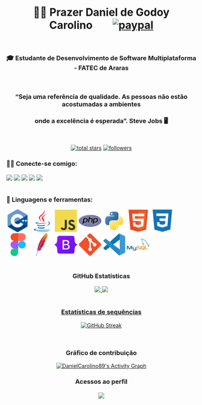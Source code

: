 


<h1 align="center"><b>👋🏻 Prazer Daniel de Godoy Carolino</b>&nbsp;&nbsp;&nbsp;&nbsp;&nbsp;&nbsp;&nbsp;
   <a href="http://link.mercadopago.com.br/danielcarolino">
    <img src="https://www.paypalobjects.com/en_US/i/btn/btn_donateCC_LG.gif" alt="paypal" />
</a></h1> 
<br>
<h3 align="center"><b>🎓 Estudante de Desenvolvimento de Software Multiplataforma - FATEC de Araras</b></h3><br>
<h3 align="center"><b>“Seja uma referência de qualidade. As pessoas não estão acostumadas a ambientes </b></h3>
    <h3 align="center"><b>onde a excelência é esperada”. Steve Jobs 🖥️</b></h3><br>
<p align="center"> 
  <a href="https://github.com/DanielCarolino89?tab=repositories&sort=stargazers">
    <img alt="total stars" title="Total stars on GitHub" src="https://custom-icon-badges.demolab.com/github/stars/DanielCarolino89?color=55960c&style=for-the-badge&labelColor=488207&logo=star"/></a>
  <a href="https://github.com/DanielCarolino89?tab=followers">
    <img alt="followers" title="Follow me on Github" src="https://custom-icon-badges.demolab.com/github/followers/DanielCarolino89?color=236ad3&labelColor=1155ba&style=for-the-badge&logo=person-add&label=Follow&logoColor=white"/></a>
    </p>
    

<h3 align="left">🤝🏻 Conecte-se comigo:</h3>
<div align="left">
    <a href="https://www.linkedin.com/in/danielcarolino" target="blank"><img align="center"
            src="https://img.shields.io/badge/-LinkedIn-blue?style=flat-square&logo=Linkedin&logoColor=white"
            height="40" width="auto" /></a>
    <a href="mailto:daniel.carolino@fatec.sp.gov.br" target="blank"><img align="center"
            src="https://img.shields.io/badge/Microsoft%20Teams-6264A7?style=flat-square&logo=microsoft-teams&logoColor=white"
            height="40" width="auto" /></a>
    <a href="mailto:daniel.carolino@gmail.com" target="blank"><img align="center"
            src="https://img.shields.io/badge/Gmail-D14836?style=flat-square&logo=gmail&logoColor=white" height="40"
            width="auto" /></a>
    <a href="https://github.com/danielcarolino89" target="blank"><img align="center"
            src="https://img.shields.io/badge/-Github-000?style=flat-square&logo=Github&logoColor=white"
            height="40" width="auto" /></a>
    <a href="https://api.whatsapp.com/send/?phone=5519996300297&text=%22Ol%C3%A1,%20estou%20de%20visita%20em%20seu%20github.%22&type=phone_number&app_absent=0" target="blank"><img align="center"
            src="https://img.shields.io/badge/WhatsApp-25D366?style=flat-square&logo=whatsapp&logoColor=white"
            height="40" width="auto" /></a>
</div><br>
<h3 align="left">🤖 Linguagens e ferramentas:</h3>
<div align="left">
        <img alt="C++" title="C++" height="60" width="auto"
            src="https://raw.githubusercontent.com/devicons/devicon/master/icons/cplusplus/cplusplus-original.svg">
        <img alt="Java" title="C" height="60" width="auto"
            src="https://raw.githubusercontent.com/devicons/devicon/master/icons/java/java-original.svg">
        <img alt="Javascript" title="Javascript" height="60" width="auto"
            src="https://raw.githubusercontent.com/rewerp/icons/0e439a058630db63e7356bdb1af3189b2f772bd7/devicons/javascript-original.svg">
        <img alt="PHP" title="PHP" height="60" width="auto"
            src="https://raw.githubusercontent.com/devicons/devicon/master/icons/php/php-original.svg">
        <img alt="Python" title="Python" height="60" width="auto"
            src="https://raw.githubusercontent.com/devicons/devicon/master/icons/python/python-original.svg">
        <img alt="HTML" title="HTML" height="60" width="auto"
            src="https://raw.githubusercontent.com/rewerp/icons/0e439a058630db63e7356bdb1af3189b2f772bd7/devicons/html5-original.svg">
        <img alt="CSS" title="CSS" height="60" width="auto"
            src="https://raw.githubusercontent.com/rewerp/icons/0e439a058630db63e7356bdb1af3189b2f772bd7/devicons/css3-plain.svg">
        <img alt="Figma" title="Figma" height="60" width="auto"
            src="https://raw.githubusercontent.com/devicons/devicon/master/icons/figma/figma-original.svg">
        <img alt="Apache" title="Apache" height="60" width="auto"
            src="https://raw.githubusercontent.com/devicons/devicon/master/icons/apache/apache-original.svg">
        <img alt="Bootstrap" title="Bootstrap" height="60" width="auto"
            src="https://raw.githubusercontent.com/devicons/devicon/master/icons/bootstrap/bootstrap-original.svg">
        <img alt="Git" title="Git" height="60" width="auto"
            src="https://raw.githubusercontent.com/rewerp/icons/0e439a058630db63e7356bdb1af3189b2f772bd7/devicons/git-original.svg">
        <img alt="VSCode" title="VS Code" height="60" width="auto"
            src="https://raw.githubusercontent.com/rewerp/icons/ec13fe8d88a6c8acb8fd0275614fd9453bdd104b/devicons/vscode-original.svg">
        <img alt="MySQL" title="MySQL" height="60" width="auto"
            src="https://raw.githubusercontent.com/devicons/devicon/master/icons/mysql/mysql-original-wordmark.svg">
    </div>
    <br>
<div align="center"><h3><b>
   GitHub Estatísticas</b></h3>

  <a href="https://github.com/DanielCarolino89">
  <img height="180em" src="https://github-readme-stats.vercel.app/api?username=DanielCarolino89&show_icons=true&theme=radical&include_all_commits=true&count_private=true"/>
  <img height="180em" src="https://github-readme-stats.vercel.app/api/top-langs/?username=DanielCarolino89&layout=compact&langs_count=7&theme=radical"/>
</div>
<br>
<div align="center"><h3><b>Estatísticas de sequências</b></h3>

[![GitHub Streak](http://github-readme-streak-stats.herokuapp.com?user=DanielCarolino89&theme=dark&date_format=j%20M%5B%20Y%5D&show_icons=true&title_color=fff&icon_color=79ff97&text_color=9f9f9f&bg_color=151515)](https://git.io/streak-stats)
<br/></div>
<br>
<div align="center"><h3><b>
   Gráfico de contribuição</b></h3>
<a href="https://github.com/ashutosh00710/github-readme-activity-graph"><img alt="DanielCarolino89's Activity Graph" src="https://github-readme-activity-graph.vercel.app/graph/?username=DanielCarolino89&bg_color=1F222E&color=F8D866&line=F85D7F&point=FFFFFF&hide_border=true" /></a></div>

<h3 align="center"><b>Acessos ao perfil</b></h3>
<p align="center"><img align="center" src="https://profile-counter.glitch.me/DanielCarolino89/count.svg" /></p>
<br>
